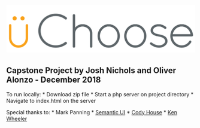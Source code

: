 # ![uChoose](img/full-logo.png)

## Capstone Project by Josh Nichols and Oliver Alonzo - December 2018

To run locally:
	* Download zip file
	* Start a php server on project directory
	* Navigate to index.html on the server

Special thanks to:
	* Mark Panning
	* [Semantic UI](https://semantic-ui.com)
	* [Cody House](https://codyhouse.co/gem/schedule-template/)
	* [Ken Wheeler](http://kenwheeler.github.io/slick/)

